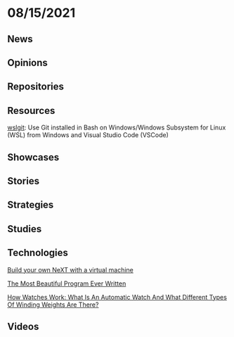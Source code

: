 # 08/15/2021

## News

## Opinions

## Repositories

## Resources
[wslgit](https://github.com/andy-5/wslgit): Use Git installed in Bash on Windows/Windows Subsystem for Linux (WSL) from Windows and Visual Studio Code (VSCode)

## Showcases

## Stories

## Strategies

## Studies

## Technologies
[Build your own NeXT with a virtual machine](https://learn.adafruit.com/build-your-own-next-with-a-virtual-machine?view=all)

[The Most Beautiful Program Ever Written](https://www.lvguowei.me/post/the-most-beautiful-program-ever-written/)

[How Watches Work: What Is An Automatic Watch And What Different Types Of Winding Weights Are There?](https://www.fratellowatches.com/how-watches-work-what-is-an-automatic-watch-and-what-different-types-of-winding-weights-are-there/)

## Videos
